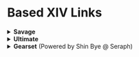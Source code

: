 # Based XIV Links

<details>
<summary><b>Savage</b></summary>

</details>

<details>
<summary><b>Ultimate</b></summary>

- [TOP](https://github.com/BasedXIV/links/blob/master/Ultimate/top.md)
- [DSR](https://github.com/BasedXIV/links/blob/master/Ultimate/dsr.md)
- [TEA](https://github.com/BasedXIV/links/blob/master/Ultimate/tea.md)
</details>

<details>
<summary><b>Gearset</b> (Powered by Shin Bye @ Seraph)</summary>

- 
  <details>
  <summary><b>TOP</b></summary>

  - **TANKS**
    - [Dark Knight](https://etro.gg/gearset/ed644d87-d11e-4887-8bff-0d4a9ec86c16)
    - [Gunbreaker](https://etro.gg/gearset/41de2457-4048-47e3-a709-8888b8d9e853)
    - [Paladin](https://etro.gg/gearset/1e9eba60-52a7-4ba7-9919-6069886ab7da)
    - [Warrior](https://etro.gg/gearset/9f222431-474a-4b74-a7ee-d41b9fb64a85)
  - **HEALERS**
    - [Astrologian](https://etro.gg/gearset/1af48d4c-90c8-4779-bde6-a121cd9677ec)
    - [Scholar](https://etro.gg/gearset/d8422a99-5a5e-4494-bc8f-82fac5cf1c0d)
    - [Sage](https://etro.gg/gearset/4a5be493-5918-43e7-99a4-c0ef59db028e)
    - [White Mage](https://etro.gg/gearset/584147a3-bbbd-41ac-b7e4-419c464d14ce)
  - **MELEE**
    - [Monk](https://etro.gg/gearset/17f48bdb-abc4-4f6f-b60b-d3a7c2de9ada)
    - [Dragoon](https://etro.gg/gearset/33e09d66-42d4-409f-b49e-3eeb74888c3f)
    - [Ninja](https://etro.gg/gearset/0e509bd8-bbd7-42d3-b633-0d2a74498aa3)
    - [Samurai](https://etro.gg/gearset/51ace34f-f0b0-4ca0-8889-b7c76f0658e6)
    - [Reaper](https://etro.gg/gearset/1e864a2d-b53d-4119-a534-9389e08b74eb)
  - **PHYSICAL RANGED**
    - [Bard](https://etro.gg/gearset/c20e6241-bfc1-4669-853f-54ae395854a8)
    - [Dancer](https://etro.gg/gearset/a42a398d-8086-4bb3-9956-26923f9b2aee)
    - [Machinist](https://etro.gg/gearset/5d8264bc-2e24-4a1a-a19f-71d8d7faea54)
  - **CASTER**
    - [Black Mage](https://etro.gg/gearset/f298375f-c888-4b26-9fce-a4723be2f08f)
    - [Red Mage](https://etro.gg/gearset/98ad2018-6b46-4509-8e5b-076676ce6b9f)
    - [Summoner](https://etro.gg/gearset/4b431c69-0e22-40a8-ba75-074844ff77f1)
  </details>

- 
  <details>
  <summary><b>DSR</b></summary>

  - **TANKS**
    - [Dark Knight](https://etro.gg/gearset/f3b56ecd-98c6-4f31-916b-a07473fbe370)
    - [Gunbreaker](https://etro.gg/gearset/17db7584-ae4a-42b4-b58f-9603d32fcf05)
    - [Paladin](https://etro.gg/gearset/6d637ce1-5f65-49a9-8be9-91d63f461391)
    - [Warrior](https://etro.gg/gearset/8630171b-5e0e-472a-905d-022812ddbd10)
  - **HEALERS**
    - [Astrologian](https://etro.gg/gearset/ae854e8c-a382-44e2-934c-85b1703730c5)
    - [Scholar](https://etro.gg/gearset/ee15e129-4fc9-4d7a-88fe-97b5ccc0bcb5)
    - [Sage](https://etro.gg/gearset/0823a53c-37e0-410f-94ef-3f2d3a82709e)
    - [White Mage](https://etro.gg/gearset/f6f75333-d1a5-4d26-86aa-56199b1a8333)
  - **MELEE**
    - [Monk](https://etro.gg/gearset/7c655ece-8d55-4f14-b35f-4b596c9765c5)
    - [Dragoon](https://etro.gg/gearset/c047f352-8749-491d-b3a7-5735ee271da8)
    - [Ninja](https://etro.gg/gearset/8724dc7c-1c66-4c74-99e0-cb7bb671edd1)
    - [Samurai](https://etro.gg/gearset/caa344ff-6a06-4961-adb1-baf8a1c4ead1)
    - [Reaper](https://etro.gg/gearset/71366d0b-2d23-45eb-b332-cb2ec85ab797)
  - **PHYSICAL RANGED**
    - [Bard](https://etro.gg/gearset/be30ee5e-b20f-4acd-8e57-3b63cc84b480)
    - [Dancer](https://etro.gg/gearset/c377456b-6c48-4a8f-93ab-ce9ca2ae4d66)
    - [Machinist](https://etro.gg/gearset/a3751621-e8ad-4d77-ac68-c697a312fe4e)
  - **CASTER**
    - [Black Mage](https://etro.gg/gearset/3fa1286d-331c-4495-8937-959f2d984a74)
    - [Red Mage](https://etro.gg/gearset/bdc8cd28-b2e0-4831-b029-1247295d93da)
    - [Red Mage (+Vit, -~.03% DPS)](https://etro.gg/gearset/462793d3-1684-4d4b-99df-2ae9e4e236ca)
    - [Summoner](https://etro.gg/gearset/33825041-5e46-499b-a896-883681326186)
  </details>

- 
  <details>
  <summary><b>TEA</b></summary>

  - **TANKS**
    - [Dark Knight](https://etro.gg/gearset/1263919b-6488-4455-b7f7-5bef9efa3a3f)
    - [Gunbreaker](https://etro.gg/gearset/ddc83407-1e2e-4232-985f-8d2e98d270670)
    - [Paladin](https://etro.gg/gearset/ff8e2b46-597d-4249-be01-429bdd4b334c)
    - [Warrior](https://etro.gg/gearset/35d361f1-d2f5-41f2-b36c-9031850da152)
  - **HEALERS**
    - **Slow**
      - [Astrologian](https://etro.gg/gearset/5963f218-8e9d-4c46-88d4-8bb7bc31a696)
      - [Scholar](https://etro.gg/gearset/62d4b0bc-deab-4c32-b782-2ef20ad133f0)
      - [Sage](https://etro.gg/gearset/4ad2e567-1eaf-41b0-94a0-8ef10f9174f5)
      - [White Mage](https://etro.gg/gearset/d9fb7b71-7a85-4ba3-8dbb-355ea90d6120)
    - **Fast**
      - [Astrologian](https://etro.gg/gearset/96fc23ac-451d-4e37-b2c7-114f402156ca)
      - [Scholar](https://etro.gg/gearset/b15c0406-177f-47b6-a2e3-d81cea188600)
      - [White Mage](https://etro.gg/gearset/a353b914-2cfd-41d7-9537-a72e3f10bf6e)
  - **MELEE**
    - [Monk](https://etro.gg/gearset/4f449570-2dd4-474e-83c4-129e45d870e2)
    - [Dragoon](https://etro.gg/gearset/de444c57-725e-4190-934d-511ffdb5e7f4)
    - [Ninja](https://etro.gg/gearset/2ac2e1c2-1d22-43db-90f1-d5c9c4924a33)
    - [Samurai](https://etro.gg/gearset/3e1c4fea-fa48-4dce-b54b-50f82e746401)
    - [Reaper](https://etro.gg/gearset/12e06eec-3d66-4a5f-aa7e-d9d394952573)
  - **PHYSICAL RANGED**
    - [Bard](https://etro.gg/gearset/5b244658-8dd6-47e8-8a6f-af1dc9b35b2f)
    - [Dancer](https://etro.gg/gearset/01144351-40b1-4224-b907-91496acbc8da)
    - [Machinist](https://etro.gg/gearset/a836dc04-ebe7-4d80-8b9a-279481f72c2e)
  - **CASTER**
    - [Black Mage](https://etro.gg/gearset/1861e04e-381f-4162-a8a3-2de14ac5942e)
    - [Red Mage](https://etro.gg/gearset/522af2d6-d238-4f67-acfd-33fca35b5be4)
    - [Summoner](https://etro.gg/gearset/531d52e4-6f47-446d-969c-c19ec71b331b)
  </details>

- 
  <details>
  <summary><b>UWU</b></summary>

  - **TANKS**
    - [Dark Knight](https://etro.gg/gearset/9ee1a683-fe56-4f09-8534-65659e076af8)
    - [Gunbreaker](https://etro.gg/gearset/c3ed1f7c-efd7-4467-a163-a82f296a114e)
    - [Paladin](https://etro.gg/gearset/37391cfd-074a-473e-aaeb-65c2db169d8d)
    - [Warrior](https://etro.gg/gearset/02e2882e-1b33-4c4a-8e58-fe3723a56a84)
  - **HEALERS**
    - [Astrologian](https://etro.gg/gearset/878279eb-2d33-45e7-909d-7f44dabfd841)
    - [Scholar](https://etro.gg/gearset/8f0835b5-0d1f-4299-80b1-9e255a60f36f)
    - [Sage](https://etro.gg/gearset/1b8e82dd-0dc5-4e19-be2f-d96275eb83b6)
    - [White Mage](https://etro.gg/gearset/2e6696be-3b16-494f-bf17-f33534062841)
  - **MELEE**
    - [Monk](https://etro.gg/gearset/cab50e49-6555-4f13-92c7-f5a9532a5c8f)
    - [Dragoon](https://etro.gg/gearset/8dbd2826-b415-4dfe-8ff4-a79359e930e6)
    - [Ninja](https://etro.gg/gearset/23aca8cf-25a3-410d-9e41-b71cdd587001)
    - [Samurai](https://etro.gg/gearset/91c9613c-5e1b-4e2c-9453-27dbcb061fe5)
    - [Reaper](https://etro.gg/gearset/ef121066-475e-4100-a09e-508bbd3fd615)
  - **PHYSICAL RANGED**
    - [Bard](https://etro.gg/gearset/48cabeca-4633-4df3-907d-f70e3aed2ec7)
    - [Dancer](https://etro.gg/gearset/205a7fd9-5485-4928-b91a-aef3ebd2f418)
    - [Machinist](https://etro.gg/gearset/4e06831b-ffd5-4881-accd-f5780234621e)
  - **CASTER**
    - [Black Mage](https://etro.gg/gearset/7f190498-667a-4f13-a5e1-9ba83e2d6141)
    - [Red Mage](https://etro.gg/gearset/176de9e9-6854-40fe-81be-5b2f4d1d15d3)
    - [Summoner](https://etro.gg/gearset/7f190498-667a-4f13-a5e1-9ba83e2d6141)
  </details>

- 
  <details>
  <summary><b>UCOB</b></summary>

  - **TANKS**
    - [Dark Knight](https://etro.gg/gearset/5db35900-bc4a-4ee7-90a5-45826506e8ce)
    - [Gunbreaker](https://etro.gg/gearset/64722133-1877-412f-8402-891302133d34)
    - [Paladin](https://etro.gg/gearset/d5aabc3b-47bd-402a-a845-74596262ce9d)
    - [Warrior](https://etro.gg/gearset/35d80777-e56c-47c7-9c43-b197b4c6a5b6)
  - **HEALERS**
    - [Astrologian](https://etro.gg/gearset/6814f281-0eae-4f8a-9a5c-cef0c033b009)
    - [Scholar](https://etro.gg/gearset/6968b5ed-a333-4fcf-a625-ebe0d020aae5)
    - [Sage](https://etro.gg/gearset/2bdd565f-0f09-4339-a167-a6abe15e9ef7)
    - [White Mage](https://etro.gg/gearset/b56d4a48-e0c8-403a-ab01-f91dab7d0e52)
  - **MELEE**
    - [Monk](https://etro.gg/gearset/6e38877a-1771-4851-9950-6e0e2601d295)
    - [Dragoon](https://etro.gg/gearset/15fc1f4f-4367-482d-bcdc-329b6778f1b9)
    - [Ninja](https://etro.gg/gearset/b28af8c5-2ccf-49aa-8a79-bf63ea25632f)
    - [Samurai](https://etro.gg/gearset/59b0c6cc-ea49-4172-9822-87ab8e353035)
    - [Reaper](https://etro.gg/gearset/45254cc4-6339-47a4-9e96-a072509adefe )
  - **PHYSICAL RANGED**
    - [Bard](https://etro.gg/gearset/f025ba13-38cc-43e8-bb5f-2e7d23555c4a)
    - [Dancer](https://etro.gg/gearset/f39372d3-3e60-48a9-a5f0-2d815f7d22f1)
    - [Machinist](https://etro.gg/gearset/8ecbd29a-f444-40a5-a58a-18fe13343519)
  - **CASTER**
    - [Black Mage](https://etro.gg/gearset/bebc8dbf-72c3-40d0-ad21-a628f9ce9b43)
    - [Red Mage](https://etro.gg/gearset/cf9b6ebc-013e-470b-b691-34a5ee409c21)
    - [Summoner](https://etro.gg/gearset/bebc8dbf-72c3-40d0-ad21-a628f9ce9b43)
  </details>
</details>